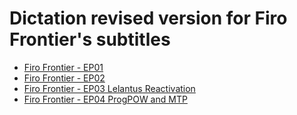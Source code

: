# Dictation revised version for Firo Frontier's subtitles

- [Firo Frontier - EP01](./Firo-Frontier-EP01.md)
- [Firo Frontier - EP02](./Firo-Frontier-EP02.md)
- [Firo Frontier - EP03 Lelantus Reactivation](./Firo-Frontier-EP03-Lelantus-Reactivation.md)
- [Firo Frontier - EP04 ProgPOW and MTP](./Firo-Frontier-EP04-ProgPOW-and-MTP.md)

